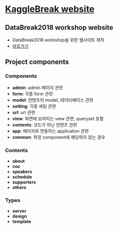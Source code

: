 # [KaggleBreak website](kagglebreak.com)

## DataBreak2018 workshop website
- DataBreak2018 workshop을 위한 웹사이트 제작
- [바로가기](http://kagglebreak.com/databreak2018)

## Project components
### Components
- **admin**: admin 페이지 관련
- **form**: 각종 form 관련
- **model**: 컨텐츠의 model, 데이터베이스 관련
- **setting**: 각종 세팅 관련
- **url**: url 관련
- **view**: 화면에 보여지는 view 관련, queryset 포함
- **contents**: 코드가 아닌 컨텐츠 관련
- **app**: 페이지와 연동하는 application 관련
- **common**: 특정 component에 해당하지 않는 경우

### Contents
- **about**
- **coc**
- **speakers**
- **schedule**
- **supporters**
- **others**

### Types
- **server**
- **design**
- **template**
